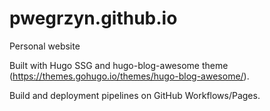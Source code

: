 # pwegrzyn.github.io

Personal website

Built with Hugo SSG and hugo-blog-awesome theme (<https://themes.gohugo.io/themes/hugo-blog-awesome/>).

Build and deployment pipelines on GitHub Workflows/Pages.

